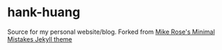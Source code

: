 # hank-huang

Source for my personal website/blog. Forked from [Mike Rose's Minimal Mistakes Jekyll theme](https://mmistakes.github.io/minimal-mistakes/)
